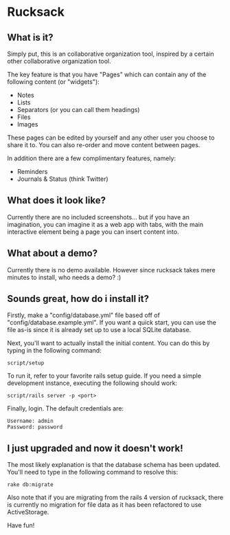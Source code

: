 # Rucksack

## What is it?

Simply put, this is an collaborative organization tool, 
inspired by a certain other collaborative organization tool. 

The key feature is that you have "Pages" which can contain 
any of the following content (or "widgets"):

* Notes
* Lists
* Separators (or you can call them headings)
* Files
* Images

These pages can be edited by yourself and any other 
user you choose to share it to. 
You can also re-order and move content between pages. 

In addition there are a few complimentary features, namely:

* Reminders
* Journals & Status (think Twitter)

## What does it look like?

Currently there are no included screenshots... but if you have an imagination, you can imagine it as a web app with tabs, with the main interactive element being a page you can insert content into.

## What about a demo?

Currently there is no demo available. However since rucksack takes mere minutes to install, who needs a demo? :)

## Sounds great, how do i install it?

Firstly, make a "config/database.yml" file based off of 
"config/database.example.yml". If you want a quick start, 
you can use the file as-is since it is already set up to 
use a local SQLite database.

Next, you'll want to actually install the initial content. 
You can do this by typing in the following command: 

    script/setup

To run it, refer to your favorite rails setup guide. If you need a simple development instance, executing the following should work:

    script/rails server -p <port>

Finally, login. The default credentials are:

    Username: admin
    Password: password

## I just upgraded and now it doesn't work!

The most likely explanation is that the database schema has been updated. You'll need to type in the following command to resolve this:

    rake db:migrate

Also note that if you are migrating from the rails 4 version of rucksack, there is currently no migration for file data as it has been refactored to use ActiveStorage.


Have fun!
